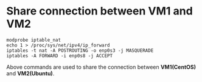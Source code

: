# Share connection between VM1 and VM2

`modprobe iptable_nat`           
`echo 1 > /proc/sys/net/ipv4/ip_forward`        
`iptables -t nat -A POSTROUTING -o enp0s3 -j MASQUERADE`         
`iptables -A FORWARD -i enp0s8 -j ACCEPT`        

Above commands are used to share the connection between **VM1(CentOS)** and **VM2(Ubuntu)**.
